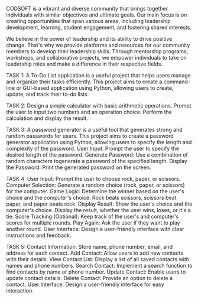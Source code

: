 CODSOFT is a vibrant and diverse community that brings together individuals with similar objectives and ultimate goals. Our main focus is on creating opportunities that span various areas, including leadership development, learning, student engagement, and fostering shared interests.

We believe in the power of leadership and its ability to drive positive change. That's why we provide platforms and resources for our community members to develop their leadership skills. Through mentorship programs, workshops, and collaborative projects, we empower individuals to take on leadership roles and make a difference in their respective fields.

TASK 1:
A To-Do List application is a useful project that helps users manage and organize their tasks efficiently. This project aims to create a
command-line or GUI-based application using Python, allowing users to create, update, and track their to-do lists

TASK 2:
Design a simple calculator with basic arithmetic operations. Prompt the user to input two numbers and an operation choice. Perform the calculation and display the result.

TASK 3:
A password generator is a useful tool that generates strong and random passwords for users. This project aims to create a password generator application using Python, allowing users to
specify the length and complexity of the password. User Input: Prompt the user to specify the desired length of the password. Generate Password: Use a combination of random characters togenerate a password of the specified length. Display the Password: Print the generated password on the screen.

TASK 4:
User Input: Prompt the user to choose rock, paper, or scissors. Computer Selection: Generate a random choice (rock, paper, or scissors) for the computer. Game Logic: Determine the winner based on the user's choice and the computer's choice. Rock beats scissors, scissors beat paper, and paper beats rock. Display Result: Show the user's choice and the computer's choice. Display the result, whether the user wins, loses, or it's a tie. Score Tracking (Optional): Keep track of the user's and computer's scores for multiple rounds. Play Again: Ask the user if they want to play another round. User Interface: Design a user-friendly interface with clear instructions and feedback.

TASK 5:
Contact Information: Store name, phone number, email, and address for each contact. Add Contact: Allow users to add new contacts with their details. View Contact List: Display a list of all saved contacts with names and phone numbers. Search Contact: Implement a search function to find contacts by name or phone number. Update Contact: Enable users to update contact details. Delete Contact: Provide an option to delete a contact. User Interface: Design a user-friendly interface for easy interaction.
